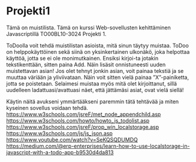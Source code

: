 # Projekti1
 Tämä on muistilista. Tämä on kurssi Web-sovellusten kehittäminen Javascriptillä TO00BL10-3024 Projekti 1.
 
 ToDoolla voit tehdä muistilistan asioista, mitä sinun täytyy muistaa. ToDoo on helppokäyttöinen sekä siinä on yksinkertainen ulkonäkö, joka helpottaa käyttöä, jotta se ei ole    monimutkainen. Ensiksi kirjoi-ta jotakin tekstikenttään, sitten paina Add. Näin lisäsit onnistuneesti uuden muistettavan asian! Jos olet tehnyt jonkin asian, voit painaa tekstiä ja se muuttaa väriään ja yliviivataan. Näin voit sitten vielä painaa ”X”-painiketta, jotta se poistetaan. Selaimesi muistaa myös mitä olet kirjoittanut, sillä uudelleen ladattuasi/avattuasi näet, että jättämäsi asiat, ovat vielä siellä!

Käytin näitä avukseni ymmärtääkseni paremmin tätä tehtävää ja miten kyseinen sovellus voidaan tehdä.
https://www.w3schools.com/jsreF/met_node_appendchild.asp
https://www.w3schools.com/howto/howto_js_todolist.asp
https://www.w3schools.com/jsreF/prop_win_localstorage.asp
https://www.w3schools.com/js/js_json.asp
https://www.youtube.com/watch?v=SeKQSQDUMDQ
https://medium.com/@erp-enterprises/learn-how-to-use-localstorage-in-javascript-with-a-todo-app-b9530d4da813
